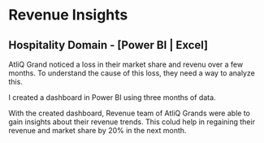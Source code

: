 # Revenue Insights
 
## Hospitality Domain - [Power BI | Excel]

AtliQ Grand noticed a loss in their market share and revenu over a few months. To understand the cause of this loss, they need a way to analyze this.

I created a dashboard in Power BI using three months of data.

With the created dashboard, Revenue team of AtliQ Grands were able to gain insights about their revenue trends. This colud help in regaining their revenue and market share by 20% in the next month.
